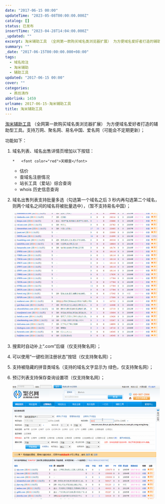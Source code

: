 ```yaml
---
date: "2017-06-15 00:00"
updateTime: "2023-05-08T00:00:00.000Z"
catalog: []
status: 已发布
insertTime: "2023-04-28T14:04:00.000Z"
_updated: ""
excerpt: 淘米辅助工具 （全网第一款购买域名类浏览器扩展） 为方便域名爱好者打造的辅助型工具。支持万网、聚名网、易名中国、爱名网（可能会不定期更新）；
summary: ""
_date: "2017-06-15T00:00:00.000+08:00"
tags:
  - 域名抢注
  - 淘米辅助
  - 辅助工具
updated: "2017-06-15 00:00"
cover: ""
categories:
  - 燕坊清作
abbrlink: 1459
urlname: 2017-06-15-淘米辅助工具
title: 淘米辅助工具
---
```


[淘米辅助工具](https://greasyfork.org/zh-CN/scripts/30572-%E6%B7%98%E7%B1%B3%E8%BE%85%E5%8A%A9%E5%B7%A5%E5%85%B7/code) （全网第一款购买域名类浏览器扩展） 为方便域名爱好者打造的辅助型工具。支持万网、聚名网、易名中国、爱名网（可能会不定期更新）；

功能如下：

1. 域名列表、域名出售详情页增加以下按钮：

   ```text
   *   <font color="red">天眼查</font>
   ```

   - 估价
   - 查域名注册情况
   - 站长工具（爱站）综合查询
   - whois 历史信息查询

2. 域名出售列表支持批量多选（勾选第一个域名之后 3 秒内再勾选第二个域名，则两个域名之间的域名将被批量选中），（暂不支持易名中国）；

   ![](https://github.com/bmqy/taomi-tools/raw/master/images/20170705094655.gif)

3. 搜索时自动补上“.com”后缀（仅支持聚名网）；
4. 可以使用“一键检测注册状态”按钮（仅支持聚名网）；
5. 支持被隐藏的拼音类域名（支持的域名文字显示为 绿色，仅支持聚名网）；
6. 预订列表支持保存查询设置项（仅支持聚名网）；

   ![](https://github.com/bmqy/taomi-tools/raw/master/images/20170810150516.gif)
